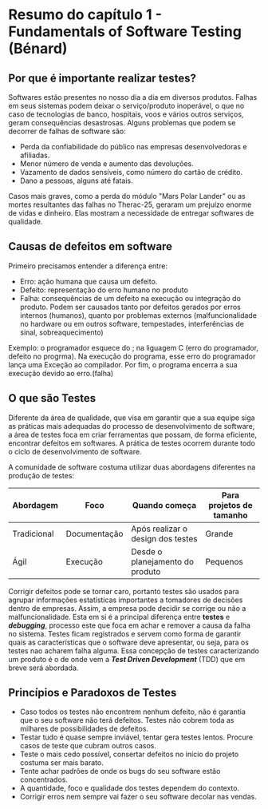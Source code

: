 # Resumo do capítulo 1 - Fundamentals of Software Testing (Bénard)

## Por que é importante realizar testes?

Softwares estão presentes no nosso dia a dia em diversos produtos. Falhas em seus sistemas podem deixar o serviço/produto inoperável, o que no caso de tecnologias de banco, hospitais, voos e vários outros serviços, geram consequências desastrosas. Alguns problemas que podem se decorrer de falhas de software são:
- Perda da confiabilidade do público nas empresas desenvolvedoras e afiliadas.
- Menor número de venda e aumento das devoluções.
- Vazamento de dados sensíveis, como número do cartão de crédito.
- Dano a pessoas, alguns até fatais.

Casos mais graves, como a perda do módulo "Mars Polar Lander" ou as mortes resultantes das falhas no Therac-25, geraram um prejuízo enorme de vidas e dinheiro. Elas mostram a necessidade de entregar softwares de qualidade.

## Causas de defeitos em software

Primeiro precisamos entender a diferença entre:
- Erro: ação humana que causa um defeito.
- Defeito: representação do erro humano no produto
- Falha: consequências de um defeito na execução ou integração do produto. Podem ser causados tanto por defeitos gerados por erros internos (humanos), quanto por problemas externos (malfuncionalidade no hardware ou em outros software, tempestades, interferências de sinal, sobreaquecimento) 

Exemplo: o programador esquece do ; na liguagem C (erro do programador, defeito no progrma). Na execução do programa, esse erro do programador lança uma Exceção ao compilador. Por fim, o programa encerra a sua execução devido ao erro.(falha)

## O que são Testes

Diferente da área de qualidade, que visa em garantir que a sua equipe siga as práticas mais adequadas do processo de desenvolvimento de software, a área de testes foca em criar ferramentas que possam, de forma eficiente, encontrar defeitos em softwares. A prática de testes ocorrem durante todo o ciclo de desenvolvimento de software.

A comunidade de software costuma utilizar duas abordagens diferentes na produção de testes:

|Abordagem|Foco|Quando começa|Para projetos de tamanho|
|-|-|-|-|
|Tradicional|Documentação|Após realizar o design dos testes|Grande
|Ágil|Execução|Desde o planejamento do produto|Pequenos

Corrigir defeitos pode se tornar caro, portanto testes são usados para agrupar informações estatísticas importantes a tomadores de decisões dentro de empresas. Assim, a empresa pode decidir se corrige ou não a malfuncionalidade. Esta em si é a principal diferença entre **testes** e ***debugging***, processo este que foca em achar e remover a causa da falha no sistema. Testes ficam registrados e servem como forma de garantir quais as características que o software deve apresentar, ou seja, para os testes nao acharem falha alguma. Essa concepção de testes caracterizando um produto é o de onde vem a ***Test Driven Development*** (TDD) que em breve será abordada.

## Princípios e Paradoxos de Testes

- Caso todos os testes não encontrem nenhum defeito, não é garantia que o seu software não terá defeitos. Testes não cobrem toda as milhares de possibilidades de defeitos.
- Testar tudo é quase sempre inviável, tentar gera testes lentos. Procure casos de teste que cubram outros casos.
- Teste o mais cedo possível, consertar defeitos no início do projeto costuma ser mais barato.
- Tente achar padrões de onde os bugs do seu software estão concentrados.
- A quantidade, foco e qualidade dos testes dependem do contexto.
- Corrigir erros nem sempre vai fazer o seu software decolar nas vendas.


